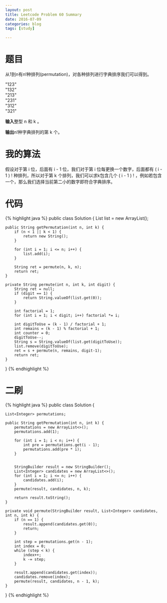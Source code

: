 ```yaml
---
layout: post
title: Leetcode Problem 60 Summary
date: 2016-07-09
categories: blog
tags: [study]

---
```


# 题目

从1到n有n!种排列(permutation)，对各种排列进行字典排序我们可以得到。

"123"  
"132"  
"213"  
"231"  
"312"  
"321"

**输入**整型 n 和 k 。

**输出**n!种字典排列的第 k 个。

# 我的算法

假设对于第 i 位，后面有 i - 1 位，我们对于第 i 位每更换一个数字，后面都有 ( i - 1 ) ! 种排列，所以对于第 k 个排列，我们可以求k包含几个 ( i - 1 ) ! ，例如若包含一个，那么我们选择当前第二小的数字即符合字典排序。

# 代码

{% highlight java %}
public class Solution {
    List<Integer> list = new ArrayList<Integer>();
    
    public String getPermutation(int n, int k) {
        if (n < 1 || k < 1) {
            return new String();
        }
        
        for (int i = 1; i <= n; i++) {
            list.add(i);
        }
        
        String ret = permute(n, k, n);
        return ret;
    }
    
    private String permute(int n, int k, int digit) {
        String ret = null;
        if (digit == 1) {
            return String.valueOf(list.get(0));
        }
        
        int factorial = 1;
        for (int i = 1; i < digit; i++) factorial *= i;
        
        int digitToUse = (k - 1) / factorial + 1;
        int remains = (k - 1) % factorial + 1;
        int counter = 0;
        digitToUse--;
        String s = String.valueOf(list.get(digitToUse));
        list.remove(digitToUse);
        ret = s + permute(n, remains, digit-1);
        return ret;
    }
}
{% endhighlight %}

# 二刷

{% highlight java %}
public class Solution {
    
    List<Integer> permutations;
    
    public String getPermutation(int n, int k) {
        permutations = new ArrayList<>();
        permutations.add(1);
        
        for (int i = 1; i < n; i++) {
            int pre = permutations.get(i - 1);
            permutations.add(pre * i);
        }
        
        
        StringBuilder result = new StringBuilder();
        List<Integer> candidates = new ArrayList<>();
        for (int i = 1; i <= n; i++) {
            candidates.add(i);
        }
        permute(result, candidates, n, k);
        
        return result.toString();
    }
    
    private void permute(StringBuilder result, List<Integer> candidates, int n, int k) {
        if (n == 1) {
            result.append(candidates.get(0));
            return;
        }
        
        int step = permutations.get(n - 1);
        int index = 0;
        while (step < k) {
            index++;
            k -= step;
        }
        
        result.append(candidates.get(index));
        candidates.remove(index);
        permute(result, candidates, n - 1, k);
    }
}
{% endhighlight %}